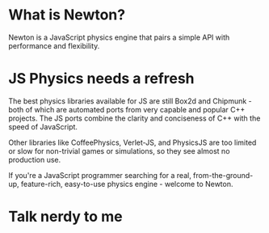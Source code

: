 # What is Newton?

Newton is a JavaScript physics engine that pairs a simple API
with performance and flexibility.

# JS Physics needs a refresh

The best physics libraries available for JS are still Box2d and Chipmunk -
both of which are automated ports from very capable and popular C++ projects.
The JS ports combine the clarity and conciseness of C++ with the speed of JavaScript.

Other libraries like CoffeePhysics, Verlet-JS, and PhysicsJS are too limited or slow
for non-trivial games or simulations, so they see almost no production use.

If you're a JavaScript programmer searching for a real, from-the-ground-up,
feature-rich, easy-to-use physics engine - welcome to Newton.

# Talk nerdy to me


